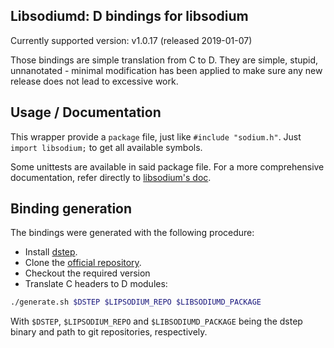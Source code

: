 ## Libsodiumd: D bindings for libsodium

Currently supported version: v1.0.17 (released 2019-01-07)

Those bindings are simple translation from C to D.
They are simple, stupid, unnanotated - minimal modification has been applied
to make sure any new release does not lead to excessive work.

## Usage / Documentation

This wrapper provide a `package` file, just like `#include "sodium.h"`.
Just `import libsodium;` to get all available symbols.

Some unittests are available in said package file.
For a more comprehensive documentation, refer directly to [libsodium's doc](https://libsodium.gitbook.io/doc/).

## Binding generation

The bindings were generated with the following procedure:
- Install [dstep](https://github.com/jacob-carlborg/dstep).
- Clone the [official repository](https://github.com/jedisct1/libsodium/).
- Checkout the required version
- Translate C headers to D modules:
```sh
./generate.sh $DSTEP $LIPSODIUM_REPO $LIBSODIUMD_PACKAGE
```
  With `$DSTEP`, `$LIPSODIUM_REPO` and `$LIBSODIUMD_PACKAGE` being the dstep binary and path to git repositories, respectively.
